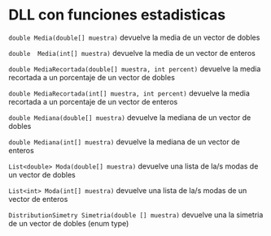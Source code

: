 # DLL con funciones estadisticas

```double Media(double[] muestra)```
devuelve la media de un vector de dobles

```double  Media(int[] muestra)```
devuelve la media de un vector de enteros

```double MediaRecortada(double[] muestra, int percent)```
devuelve la media recortada a un porcentaje de un vector de dobles

```double MediaRecortada(int[] muestra, int percent)```
devuelve la media recortada a un porcentaje de un vector de enteros

```double Mediana(double[] muestra)```
devuelve la mediana de un vector de dobles

```double Mediana(int[] muestra)```
devuelve la mediana de un vector de enteros

```List<double> Moda(double[] muestra)```
devuelve una lista de la/s modas de un vector de dobles

```List<int> Moda(int[] muestra)```
devuelve una lista de la/s modas de un vector de enteros

```DistributionSimetry Simetria(double [] muestra)```
devuelve una la simetria de un vector de dobles (enum type)
